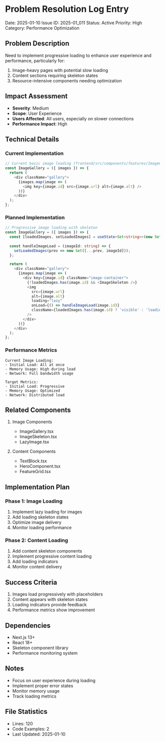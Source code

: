 # Problem Resolution Log Entry
Date: 2025-01-10
Issue ID: 2025-01_011
Status: Active
Priority: High
Category: Performance Optimization

## Problem Description
Need to implement progressive loading to enhance user experience and performance, particularly for:
1. Image-heavy pages with potential slow loading
2. Content sections requiring skeleton states
3. Resource-intensive components needing optimization

## Impact Assessment
- **Severity**: Medium
- **Scope**: User Experience
- **Users Affected**: All users, especially on slower connections
- **Performance Impact**: High

## Technical Details

### Current Implementation
```typescript
// Current basic image loading (frontend/src/components/features/ImageGallery.tsx)
const ImageGallery = ({ images }) => {
  return (
    <div className="gallery">
      {images.map(image => (
        <img key={image.id} src={image.url} alt={image.alt} />
      ))}
    </div>
  );
};
```

### Planned Implementation
```typescript
// Progressive image loading with skeleton
const ImageGallery = ({ images }) => {
  const [loadedImages, setLoadedImages] = useState<Set<string>>(new Set());
  
  const handleImageLoad = (imageId: string) => {
    setLoadedImages(prev => new Set([...prev, imageId]));
  };

  return (
    <div className="gallery">
      {images.map(image => (
        <div key={image.id} className="image-container">
          {!loadedImages.has(image.id) && <ImageSkeleton />}
          <img
            src={image.url}
            alt={image.alt}
            loading="lazy"
            onLoad={() => handleImageLoad(image.id)}
            className={loadedImages.has(image.id) ? 'visible' : 'loading'}
          />
        </div>
      ))}
    </div>
  );
};
```

### Performance Metrics
```
Current Image Loading:
- Initial Load: All at once
- Memory Usage: High during load
- Network: Full bandwidth usage

Target Metrics:
- Initial Load: Progressive
- Memory Usage: Optimized
- Network: Distributed load
```

## Related Components
1. Image Components
   - ImageGallery.tsx
   - ImageSkeleton.tsx
   - LazyImage.tsx

2. Content Components
   - TextBlock.tsx
   - HeroComponent.tsx
   - FeatureGrid.tsx

## Implementation Plan

### Phase 1: Image Loading
1. Implement lazy loading for images
2. Add loading skeleton states
3. Optimize image delivery
4. Monitor loading performance

### Phase 2: Content Loading
1. Add content skeleton components
2. Implement progressive content loading
3. Add loading indicators
4. Monitor content delivery

## Success Criteria
1. Images load progressively with placeholders
2. Content appears with skeleton states
3. Loading indicators provide feedback
4. Performance metrics show improvement

## Dependencies
- Next.js 13+
- React 18+
- Skeleton component library
- Performance monitoring system

## Notes
- Focus on user experience during loading
- Implement proper error states
- Monitor memory usage
- Track loading metrics

## File Statistics
- Lines: 120
- Code Examples: 2
- Last Updated: 2025-01-10
